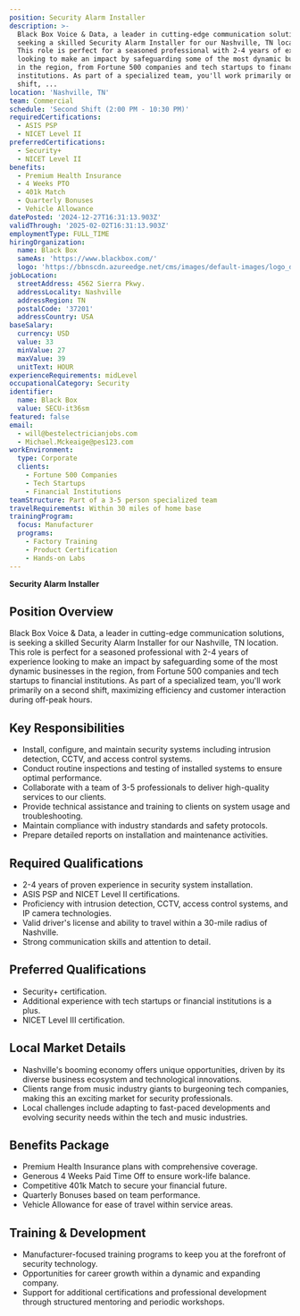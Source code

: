 ```yaml
---
position: Security Alarm Installer
description: >-
  Black Box Voice & Data, a leader in cutting-edge communication solutions, is
  seeking a skilled Security Alarm Installer for our Nashville, TN location.
  This role is perfect for a seasoned professional with 2-4 years of experience
  looking to make an impact by safeguarding some of the most dynamic businesses
  in the region, from Fortune 500 companies and tech startups to financial
  institutions. As part of a specialized team, you'll work primarily on a second
  shift, ...
location: 'Nashville, TN'
team: Commercial
schedule: 'Second Shift (2:00 PM - 10:30 PM)'
requiredCertifications:
  - ASIS PSP
  - NICET Level II
preferredCertifications:
  - Security+
  - NICET Level II
benefits:
  - Premium Health Insurance
  - 4 Weeks PTO
  - 401k Match
  - Quarterly Bonuses
  - Vehicle Allowance
datePosted: '2024-12-27T16:31:13.903Z'
validThrough: '2025-02-02T16:31:13.903Z'
employmentType: FULL_TIME
hiringOrganization:
  name: Black Box
  sameAs: 'https://www.blackbox.com/'
  logo: 'https://bbnscdn.azureedge.net/cms/images/default-images/logo_dark.png'
jobLocation:
  streetAddress: 4562 Sierra Pkwy.
  addressLocality: Nashville
  addressRegion: TN
  postalCode: '37201'
  addressCountry: USA
baseSalary:
  currency: USD
  value: 33
  minValue: 27
  maxValue: 39
  unitText: HOUR
experienceRequirements: midLevel
occupationalCategory: Security
identifier:
  name: Black Box
  value: SECU-it36sm
featured: false
email:
  - will@bestelectricianjobs.com
  - Michael.Mckeaige@pes123.com
workEnvironment:
  type: Corporate
  clients:
    - Fortune 500 Companies
    - Tech Startups
    - Financial Institutions
teamStructure: Part of a 3-5 person specialized team
travelRequirements: Within 30 miles of home base
trainingProgram:
  focus: Manufacturer
  programs:
    - Factory Training
    - Product Certification
    - Hands-on Labs
---
```


**Security Alarm Installer**

## Position Overview
Black Box Voice & Data, a leader in cutting-edge communication solutions, is seeking a skilled Security Alarm Installer for our Nashville, TN location. This role is perfect for a seasoned professional with 2-4 years of experience looking to make an impact by safeguarding some of the most dynamic businesses in the region, from Fortune 500 companies and tech startups to financial institutions. As part of a specialized team, you'll work primarily on a second shift, maximizing efficiency and customer interaction during off-peak hours.

## Key Responsibilities
- Install, configure, and maintain security systems including intrusion detection, CCTV, and access control systems.
- Conduct routine inspections and testing of installed systems to ensure optimal performance.
- Collaborate with a team of 3-5 professionals to deliver high-quality services to our clients.
- Provide technical assistance and training to clients on system usage and troubleshooting.
- Maintain compliance with industry standards and safety protocols.
- Prepare detailed reports on installation and maintenance activities.

## Required Qualifications
- 2-4 years of proven experience in security system installation.
- ASIS PSP and NICET Level II certifications.
- Proficiency with intrusion detection, CCTV, access control systems, and IP camera technologies.
- Valid driver's license and ability to travel within a 30-mile radius of Nashville.
- Strong communication skills and attention to detail.

## Preferred Qualifications
- Security+ certification.
- Additional experience with tech startups or financial institutions is a plus.
- NICET Level III certification.

## Local Market Details
- Nashville's booming economy offers unique opportunities, driven by its diverse business ecosystem and technological innovations.
- Clients range from music industry giants to burgeoning tech companies, making this an exciting market for security professionals.
- Local challenges include adapting to fast-paced developments and evolving security needs within the tech and music industries.

## Benefits Package
- Premium Health Insurance plans with comprehensive coverage.
- Generous 4 Weeks Paid Time Off to ensure work-life balance.
- Competitive 401k Match to secure your financial future.
- Quarterly Bonuses based on team performance.
- Vehicle Allowance for ease of travel within service areas.

## Training & Development
- Manufacturer-focused training programs to keep you at the forefront of security technology.
- Opportunities for career growth within a dynamic and expanding company.
- Support for additional certifications and professional development through structured mentoring and periodic workshops.

